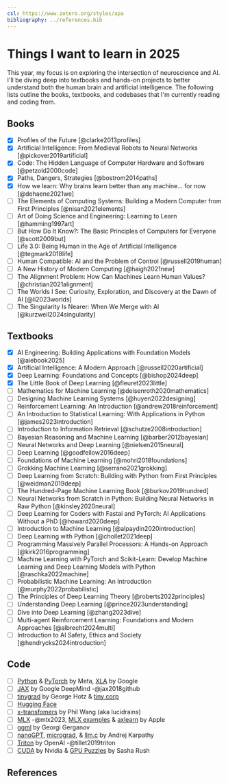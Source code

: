 ```yaml
---
csl: https://www.zotero.org/styles/apa
bibliography: ../references.bib
---
```


# Things I want to learn in 2025

This year, my focus is on exploring the intersection of neuroscience and AI. I'll be diving deep into textbooks and hands-on projects to better understand both the human brain and artificial intelligence. The following lists outline the books, textbooks, and codebases that I'm currently reading and coding from.

## Books

- [x] Profiles of the Future [@clarke2013profiles]
- [x] Artificial Intelligence: From Medieval Robots to Neural Networks [@pickover2019artificial]
- [x] Code: The Hidden Language of Computer Hardware and Software [@petzold2000code]
- [x] Paths, Dangers, Strategies [@bostrom2014paths]
- [x] How we learn: Why brains learn better than any machine... for now [@dehaene2021we]
- [ ] The Elements of Computing Systems: Building a Modern Computer from First Principles [@nisan2021elements]
- [ ] Art of Doing Science and Engineering: Learning to Learn [@hamming1997art]
- [ ] But How Do It Know?: The Basic Principles of Computers for Everyone [@scott2009but]
- [ ] Life 3.0: Being Human in the Age of Artificial Intelligence [@tegmark2018life]
- [ ] Human Compatible: AI and the Problem of Control [@russell2019human]
- [ ] A New History of Modern Computing [@haigh2021new]
- [ ] The Alignment Problem: How Can Machines Learn Human Values? [@christian2021alignment]
- [ ] The Worlds I See: Curiosity, Exploration, and Discovery at the Dawn of AI [@li2023worlds]
- [ ] The Singularity Is Nearer: When We Merge with AI [@kurzweil2024singularity]

## Textbooks

- [x] AI Engineering: Building Applications with Foundation Models [@aiebook2025]
- [x] Artificial Intelligence: A Modern Approach [@russell2020artificial]
- [x] Deep Learning: Foundations and Concepts [@bishop2024deep]
- [x] The Little Book of Deep Learning [@fleuret2023little]
- [ ] Mathematics for Machine Learning [@deisenroth2020mathematics]
- [ ] Designing Machine Learning Systems [@huyen2022designing]
- [ ] Reinforcement Learning: An Introduction [@andrew2018reinforcement]
- [ ] An Introduction to Statistical Learning: With Applications in Python [@james2023introduction]
- [ ] Introduction to Information Retrieval [@schutze2008introduction]
- [ ] Bayesian Reasoning and Machine Learning [@barber2012bayesian]
- [ ] Neural Networks and Deep Learning [@nielsen2015neural]
- [ ] Deep Learning [@goodfellow2016deep]
- [ ] Foundations of Machine Learning [@mohri2018foundations]
- [ ] Grokking Machine Learning [@serrano2021grokking]
- [ ] Deep Learning from Scratch: Building with Python from First Principles [@weidman2019deep]
- [ ] The Hundred-Page Machine Learning Book [@burkov2019hundred]
- [ ] Neural Networks from Scratch in Python: Building Neural Networks in Raw Python [@kinsley2020neural]
- [ ] Deep Learning for Coders with Fastai and PyTorch: AI Applications Without a PhD [@howard2020deep]
- [ ] Introduction to Machine Learning [@alpaydin2020introduction]
- [ ] Deep Learning with Python [@chollet2021deep]
- [ ] Programming Massively Parallel Processors: A Hands-on Approach [@kirk2016programming]
- [ ] Machine Learning with PyTorch and Scikit-Learn: Develop Machine Learning and Deep Learning Models with Python [@raschka2022machine]
- [ ] Probabilistic Machine Learning: An Introduction [@murphy2022probabilistic]
- [ ] The Principles of Deep Learning Theory [@roberts2022principles]
- [ ] Understanding Deep Learning [@prince2023understanding]
- [ ] Dive into Deep Learning [@zhang2023dive]
- [ ] Multi-agent Reinforcement Learning: Foundations and Modern Approaches [@albrecht2024multi]
- [ ] Introduction to AI Safety, Ethics and Society [@hendrycks2024introduction]

## Code

- [ ] [Python] & [PyTorch] by Meta, [XLA] by Google
- [ ] [JAX] by Google DeepMind -@jax2018github
- [ ] [tinygrad] by George Hotz & [tiny corp]
- [ ] [Hugging Face]
- [ ] [x-transfomers] by Phil Wang (aka lucidrains)
- [ ] [MLX] -@mlx2023, [MLX examples] & [axlearn] by Apple
- [ ] [ggml] by Georgi Gerganov
- [ ] [nanoGPT], [micrograd], & [llm.c] by Andrej Karpathy
- [ ] [Triton] by OpenAI -@tillet2019triton
- [ ] [CUDA] by Nvidia & [GPU Puzzles] by Sasha Rush

[tinygrad]: https://github.com/tinygrad/tinygrad
[ggml]: https://github.com/ggerganov/ggml
[Python]: https://github.com/python/cpython
[PyTorch]: https://github.com/pytorch/pytorch
[JAX]: https://github.com/jax-ml/jax
[XLA]: https://github.com/pytorch/xla
[Triton]: https://github.com/triton-lang/triton
[CUDA]: https://github.com/NVIDIA/cuda-samples
[GPU Puzzles]: https://github.com/srush/GPU-Puzzles
[MLX]: https://github.com/ml-explore/mlx
[MLX examples]: https://github.com/ml-explore/mlx-examples
[axlearn]: https://github.com/apple/axlearn
[nanoGPT]: https://github.com/karpathy/nanoGPT
[micrograd]: https://github.com/karpathy/micrograd
[llm.c]: https://github.com/karpathy/llm.c
[tiny corp]: https://tinygrad.org
[Hugging Face]: https://github.com/huggingface
[x-transfomers]: https://github.com/lucidrains/x-transformers

## References
